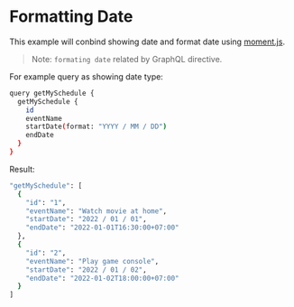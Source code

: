 # Formatting Date
This example will conbind showing date and format date using [moment.js].

> Note: `formating date` related by GraphQL directive.

For example query as showing date type:
```sh
query getMySchedule {
  getMySchedule {
    id
    eventName
    startDate(format: "YYYY / MM / DD")
    endDate
  }
}
```
Result:
```sh
"getMySchedule": [
  {
    "id": "1",
    "eventName": "Watch movie at home",
    "startDate": "2022 / 01 / 01",
    "endDate": "2022-01-01T16:30:00+07:00"
  },
  {
    "id": "2",
    "eventName": "Play game console",
    "startDate": "2022 / 01 / 02",
    "endDate": "2022-01-02T18:00:00+07:00"
  }
]
```

[Moment.js]: <https://momentjs.com/docs>